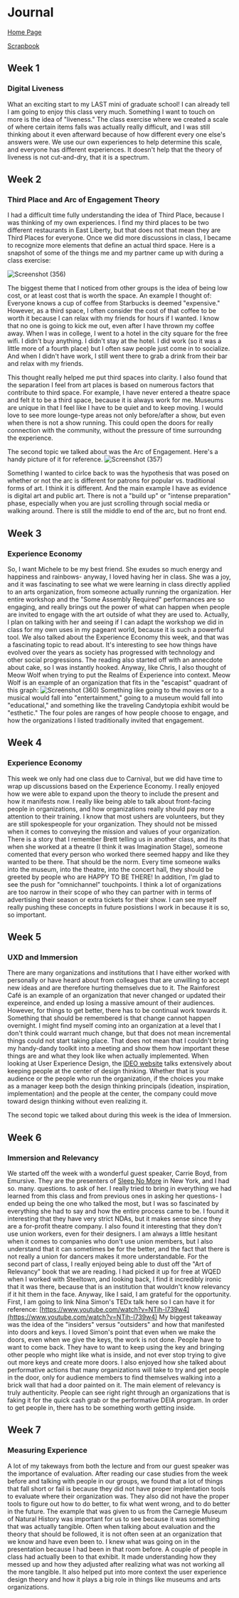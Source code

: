 # Journal

[Home Page](/README.md)

[Scrapbook](/scrapbook.md)

## Week 1
### Digital Liveness

What an exciting start to my LAST mini of graduate school! I can already tell I am going to enjoy this class very much.
Something I want to touch on more is the idea of "liveness." The class exercise where we created a scale of where certain items falls was actually really difficult, and I was still thinking about it even afterward because of how different every one else's answers were. We use our own experiences to help determine this scale, and everyone has different experiences. It doesn't help that the theory of liveness is not cut-and-dry, that it is a spectrum.

## Week 2
### Third Place and Arc of Engagement Theory

I had a difficult time fully understanding the idea of Third Place, because I was thinking of my own experiences. I find my third places to be two different restaurants in East Liberty, but that does not that mean they are Third Places for everyone. Once we did more discussions in class, I became to recognize more elements that define an actual third space. Here is a snapshot of some of the things me and my partner came up with during a class exercise:

![Screenshot (356)](https://user-images.githubusercontent.com/98050576/160033887-a9d887f5-b7f8-44a4-9560-5f4fe0343b8d.png)

The biggest theme that I noticed from other groups is the idea of being low cost, or at least cost that is worth the space. An example I thought of:
Everyone knows a cup of coffee from Starbucks is deemed "expensive." However, as a third space, I often consider the cost of that coffee to be worth it because I can relax with my friends for hours if I wanted. I know that no one is going to kick me out, even after I have thrown my coffee away. 
When I was in college, I went to a hotel in the city square for the free wifi. I didn't buy anything. I didn't stay at the hotel. I did work (so it was a little more of a fourth place) but I often saw people just come in to socialize. And when I didn't have work, I still went there to grab a drink from their bar and relax with my friends.

This thought really helped me put third spaces into clarity. I also found that the separation I feel from art places is based on numerous factors that contribute to third space. For example, I have never entered a theatre space and felt it to be a third space, because it is always work for me. Museums are unique in that I feel like I have to be quiet and to keep moving. I would love to see more lounge-type areas not only before/after a show, but even when there is not a show running. This could open the doors for really connection with the community, without the pressure of time surroundng the experience.

The second topic we talked about was the Arc of Engagement. Here's a handy picture of it for reference. 
![Screenshot (357)](https://user-images.githubusercontent.com/98050576/160211355-27688901-a21d-4848-a468-7f49b9d4854f.png)

Something I wanted to cirlce back to was the hypothesis that was posed on whether or not the arc is different for patrons for popular vs. traditional forms of art. I think it is different. And the main example I have as evidence is digital art and public art. There is not a "build up" or "intense preparation" phase, especially when you are just scrolling through social media or walking around. There is still the middle to end of the arc, but no front end.

## Week 3
### Experience Economy

So, I want Michele to be my best friend. She exudes so much energy and happiness and rainbows- anyway, I loved having her in class. She was a joy, and it was fascinating to see what we were learning in class directly applied to an arts organization, from someone actually running the organization. Her entire workshop and the "Some Assembly Required" performances are so engaging, and really brings out the power of what can happen when people are invited to engage with the art outside of what they are used to. Actually, I plan on talking with her and seeing if I can adapt the workshop we did in class for my own uses in my pageant world, because it is such a powerful tool. 
We also talked about the Experience Economy this week, and that was a fascinating topic to read about. It's interesting to see how things have evolved over the years as society has progressed with technology and other social progressions. The reading also started off with an annecdote about cake, so I was instantly hooked. Anyway, like Chris, I also thought of Meow Wolf when trying to put the Realms of Experience into context. Meow Wolf is an example of an organization that fits in the "escapist" quadrant of this graph:
![Screenshot (360)](https://user-images.githubusercontent.com/98050576/161166319-5d038a6d-5b4e-4da1-b4a1-14ff12ac5328.png)
Something like going to the movies or to a musical would fall into "entertainment," going to a museum would fall into "educational," and something like the traveling Candytopia exhibit would be "esthetic." The four poles are ranges of how people choose to engage, and how the organizations I listed traditionally invited that engagement. 

## Week 4
### Experience Economy

This week we only had one class due to Carnival, but we did have time to wrap up discussions based on the Experience Economy. I really enjoyed how we were able to expand upon the theory to include the present and how it manifests now. I really like being able to talk about front-facing people in organizations, and how organizations really should pay more attention to their training. I know that most ushers are volunteers, but they are still spokespeople for your organization. They should not be missed when it comes to conveying the mission and values of your organization. There is a story that I remember Brett telling us in another class, and its that when she worked at a theatre (I think it was Imagination Stage), someone comented that every person who worked there seemed happy and like they wanted to be there. That should be the norm. Every time someone walks into the museum, into the theatre, into the concert hall, they should be greeted by people who are HAPPY TO BE THERE! 
In addition, I'm glad to see the push for "omnichannel" touchpoints. I think a lot of organizations are too narrow in their scope of who they can partner with in terms of advertising their season or extra tickets for their show. I can see myself really pushing these concepts in future posistions I work in because it is so, so important.

## Week 5 
### UXD and Immersion
There are many organizations and institutions that I have either worked with personally or have heard about from colleagues that are unwilling to accept new ideas and are therefore hurting themselves due to it. The Rainforest Café is an example of an organization that never changed or updated their expereince, and ended up losing a massive amount of their audiences. However, for things to get better, there has to be continual work towards it. Something that should be remembered is that change cannot happen overnight. I might find myself coming into an organization at a level that I don't think could warrant much change, but that does not mean incremental things could not start taking place. That does not mean that I couldn't bring my handy-dandy toolkit into a meeting and show them how important these things are and what they look like when actually implemented. 
When looking at User Experience Design, the [IDEO website](https://designthinking.ideo.com/) talks extensively about keeping people at the center of design thinking. Whether that is your audience or the people who run the organization, if the choices you make as a manager keep both the design thinking principals (ideation, inspiration, implementation) and the people at the center, the company could move toward design thinking without even realizing it.

The second topic we talked about during this week is the idea of Immersion. 


## Week 6
### Immersion and Relevancy

We started off the week with a wonderful guest speaker, Carrie Boyd, from Emursive. They are the presenters of [Sleep No More](https://mckittrickhotel.com/sleep-no-more/#/) in New York, and I had so. many. questions. to ask of her. I really tried to bring in everything we had learned from this class and from previous ones in asking her questions- I ended up being the one who talked the most, but I was so fascinated by everything she had to say and how the entire process came to be. I found it interesting that they have very strict NDAs, but it makes sense since they are a for-profit theatre company. I also found it interesting that they don't use union workers, even for their designers. I am always a little hesitant when it comes to companies who don't use union members, but I also understand that it can sometimes be for the better, and the fact that there is not really a union for dancers makes it more understandable. 
For the second part of class, I really enjoyed being able to dust off the "Art of Relevancy" book that we are reading. I had picked it up for free at WQED when I worked with Steeltown, and looking back, I find it incredibly ironic that it was there, because that is an institution that wouldn't know relevancy if it hit them in the face. Anyway, like I said, I am grateful for the opportunity.
First, I am going to link Nina Simon's TEDx talk here so I can have it for reference: [https://www.youtube.com/watch?v=NTih-l739w4](https://www.youtube.com/watch?v=NTih-l739w4)
My biggest takeaway was the idea of the "insiders" versus "outsiders" and how that manifested into doors and keys. I loved Simon's point that even when we make the doors, even when we give the keys, the work is not done. People have to want to come back. They have to want to keep using the key and bringing other people who might like what is inside, and not ever stop trying to give out more keys and create more doors. I also enjoyed how she talked about performative actions that many organizations will take to try and get people in the door, only for audience members to find themselves walking into a brick wall that had a door painted on it. The main element of relevancy is truly authenticity. People can see right right through an organizations that is faking it for the quick cash grab or the performative DEIA program. In order to get people in, there has to be something worth getting inside. 

## Week 7
### Measuring Experience

A lot of my takeways from both the lecture and from our guest speaker was the importance of evaluation. After reading our case studies from the week before and talking with people in our groups, we found that a lot of things that fall short or fail is because they did not have proper implentation tools to evaluate where their organization was. They also did not have the proper tools to figure out how to do better, to fix what went wrong, and to do better in the future. The example that was given to us from the Carnegie Museum of Natural History was important for us to see because it was something that was actually tangible. Often when talking about evaluation and the theory that should be followed, it is not often seen at an organization that we know and have even been to. I knew what was going on in the presentation because I had been in that room before. A couple of people in class had actually been to that exhibit. It made understanding how they messed up and how they adjusted after realizing what was not working all the more tangible. It also helped put into more context the user experience design theory and how it plays a big role in things like museums and arts organizations.  
